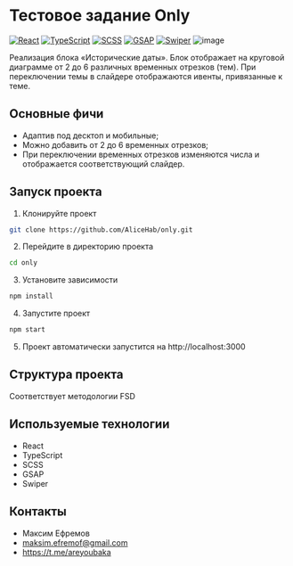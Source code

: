 # Тестовое задание Only

[![React](https://img.shields.io/badge/react-%2320232a.svg?style=for-the-badge&logo=react&logoColor=%2361DAFB)](https://react.dev/)
[![TypeScript](https://img.shields.io/badge/typescript-%23007ACC.svg?style=for-the-badge&logo=typescript&logoColor=white)](https://www.typescriptlang.org/)
[![SCSS](https://img.shields.io/badge/SCSS-hotpink.svg?style=for-the-badge&logo=SASS&logoColor=white)](https://sass-lang.com/)
[![GSAP](https://img.shields.io/badge/gsap-black.svg?style=for-the-badge&logo=gsap&logoColor=white)](https://gsap.com/)
[![Swiper](https://img.shields.io/badge/swiper-e9eefa.svg?style=for-the-badge&logo=swiper&logoColor=0080ff)](https://swiperjs.com/)
![image](https://i.ibb.co/sJdYNZmT/localhost-3000-1.png)

Реализация блока «Исторические даты».
Блок отображает на круговой диаграмме от 2 до 6 различных временных отрезков (тем). При переключении темы в слайдере отображаются ивенты, привязанные к теме.

## Основные фичи

- Адаптив под десктоп и мобильные;
- Можно добавить от 2 до 6 временных отрезков;
- При переключении временных отрезков изменяются числа и отображается соответствующий слайдер.

## Запуск проекта

1. Клонируйте проект

```bash
git clone https://github.com/AliceHab/only.git
```

2. Перейдите в директорию проекта

```bash
cd only
```

3. Установите зависимости

```bash
npm install
```

4. Запустите проект

```bash
npm start
```

5. Проект автоматически запустится на http://localhost:3000

## Структура проекта

Соответствует методологии FSD

## Используемые технологии

- React
- TypeScript
- SCSS
- GSAP
- Swiper

## Контакты

- Максим Ефремов
- maksim.efremof@gmail.com
- https://t.me/areyoubaka
